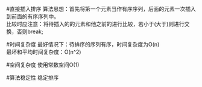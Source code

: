 #直接插入排序
算法思想：首先将第一个元素当作有序序列，后面的元素一次插入到前面的有序序列中。  
比较时应注意：将待插入的的元素和他之前的进行比较，若小于(大于)则进行交换，否则break;

#时间复杂度
最好情况下：待排序的序列有序，时间复杂度为O(n)  
最坏和平均时间复杂度：O(n^2)

#空间复杂度
使用常数空间O(1)

#算法稳定性
稳定排序
